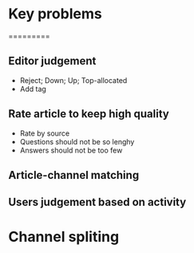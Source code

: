 # Key problems
=========
## Editor judgement
- Reject; Down; Up; Top-allocated
- Add tag

## Rate article to keep high quality
- Rate by source
- Questions should not be so lenghy
- Answers should not be too few

## Article-channel matching

## Users judgement based on activity

# Channel spliting
